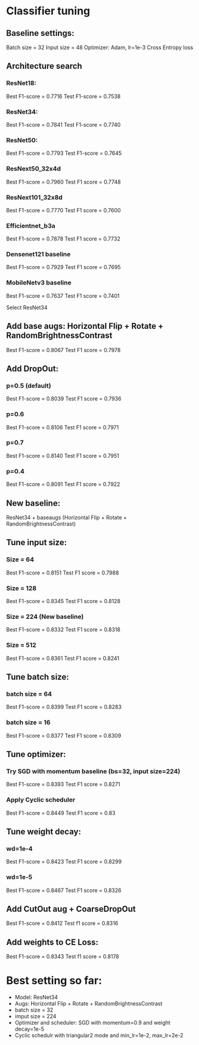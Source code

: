 # Classifier tuning

## Baseline settings:
Batch size = 32
Input size = 48
Optimizer: Adam, lr=1e-3
Cross Entropy loss

## Architecture search
### ResNet18:
Best F1-score = 0.7716
Test F1-score = 0.7538

### ResNet34:
Best F1-score = 0.7841
Test F1-score = 0.7740

### ResNet50:
Best F1-score = 0.7793
Test F1-score = 0.7645

### ResNext50_32x4d
Best F1-score = 0.7960
Test F1 score = 0.7748

### ResNext101_32x8d
Best F1-score = 0.7770
Test F1 score = 0.7600

### Efficientnet_b3a
Best F1-score = 0.7878
Test F1 score = 0.7732

### Densenet121 baseline
Best F1-score = 0.7929
Test F1 score = 0.7695

### MobileNetv3 baseline
Best F1-score = 0.7637
Test F1 score = 0.7401

Select ResNet34

## Add base augs: Horizontal Flip + Rotate + RandomBrightnessContrast
Best F1-score = 0.8067
Test F1 score = 0.7978

## Add DropOut:
### p=0.5 (default)
Best F1-score = 0.8039
Test F1 score = 0.7936

### p=0.6
Best F1-score = 0.8106
Test F1 score = 0.7971

### p=0.7
Best F1-score = 0.8140
Test F1 score = 0.7951

### p=0.4
Best F1-score = 0.8091
Test F1 score = 0.7922

## New baseline:
ResNet34 + baseaugs (Horizontal Flip + Rotate + RandomBrightnessContrast)

## Tune input size:
### Size = 64
Best F1-score = 0.8151
Test F1 score = 0.7988

### Size = 128
Best F1-score = 0.8345
Test F1 score = 0.8128

### Size = 224 (New baseline)
Best F1-score = 0.8332
Test F1 score = 0.8318

### Size = 512
Best F1-score = 0.8361
Test F1 score = 0.8241

## Tune batch size:
### batch size = 64
Best F1-score = 0.8399
Test F1 score = 0.8283

### batch size = 16
Best F1-score = 0.8377
Test F1 score = 0.8309

## Tune optimizer:
### Try SGD with momentum baseline (bs=32, input size=224)
Best F1-score = 0.8393
Test F1 score = 0.8271

### Apply Cyclic scheduler
Best F1-score = 0.8449
Test F1 score = 0.83

## Tune weight decay:
### wd=1e-4
Best F1-score = 0.8423
Test F1 score = 0.8299

### wd=1e-5
Best F1-score = 0.8467
Test F1 score = 0.8326

## Add CutOut aug + CoarseDropOut
Best F1-score = 0.8412
Test f1 score = 0.8316

## Add weights to CE Loss:
Best F1-score = 0.8343
Test f1 score = 0.8178

# Best setting so far:
* Model: ResNet34
* Augs: Horizontal Flip + Rotate + RandomBrightnessContrast
* batch size = 32
* imput size = 224
* Optimizer and scheduler: SGD with momentum=0.9 and weight decay=1e-5
* Cyclic schedulr with triangular2 mode and min_lr=1e-2, max_lr=2e-2
